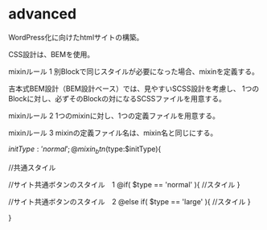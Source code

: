 # advanced

WordPress化に向けたhtmlサイトの構築。

CSS設計は、BEMを使用。


mixinルール 1
別Blockで同じスタイルが必要になった場合、mixinを定義する。

吉本式BEM設計（BEM設計ベース）では、見やすいSCSS設計を考慮し、
1つのBlockに対し、必ずそのBlockの対になるSCSSファイルを用意する。

mixinルール 2
1つのmixinに対し、1つの定義ファイルを用意する。

mixinルール 3
mixinの定義ファイル名は、mixin名と同じにする。

$initType: 'normal';
@mixin _btn($type:$initType){

  //共通スタイル

  //サイト共通ボタンのスタイル　1
@if( $type == 'normal' ){
    //スタイル
}

  //サイト共通ボタンのスタイル　2
@else if( $type == 'large' ){
    //スタイル
}

}
